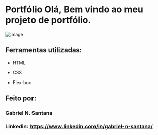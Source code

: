 # Portfólio Olá, Bem vindo ao meu projeto de portfólio.

![image](file:///C:/Users/PC/Pictures/Portfolio.png)

## Ferramentas utilizadas:

* HTML

* CSS

* Flex-box

## Feito por:

### Gabriel N. Santana

### Linkedin: https://www.linkedin.com/in/gabriel-n-santana/

